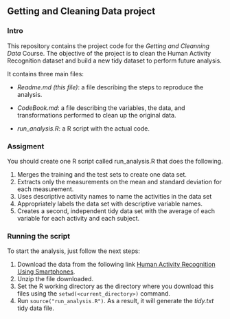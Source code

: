 ## Getting and Cleaning Data project

### Intro

This repository contains the project code for the *Getting and Cleanning Data* Course. The objective of the project is to clean the Human Activity Recognition dataset and build a new tidy dataset to perform future analysis.

It contains three main files:

+ *Readme.md (this file)*: a file describing the steps to reproduce the analysis.

+ *CodeBook.md*: a file describing the variables, the data, and transformations performed to clean up the original data.

+ *run_analysis.R*: a R script with the actual code.


### Assigment

You should create one R script called run_analysis.R that does the following. 
1. Merges the training and the test sets to create one data set.
2. Extracts only the measurements on the mean and standard deviation for each measurement. 
3. Uses descriptive activity names to name the activities in the data set
4. Appropriately labels the data set with descriptive variable names. 
5. Creates a second, independent tidy data set with the average of each variable for each activity and each subject. 


### Running the script

To start the analysis, just follow the next steps:

1. Download the data from the following link [Human Activity Recognition Using Smartphones](http://archive.ics.uci.edu/ml/datasets/Human+Activity+Recognition+Using+Smartphones).
2. Unzip the file downloaded.
3. Set the R working directory as the directory where you download this files using the `setwd(<current_directory>)` command.
3. Run `source("run_analysis.R")`. As a result, it will generate the *tidy.txt* tidy data file.

